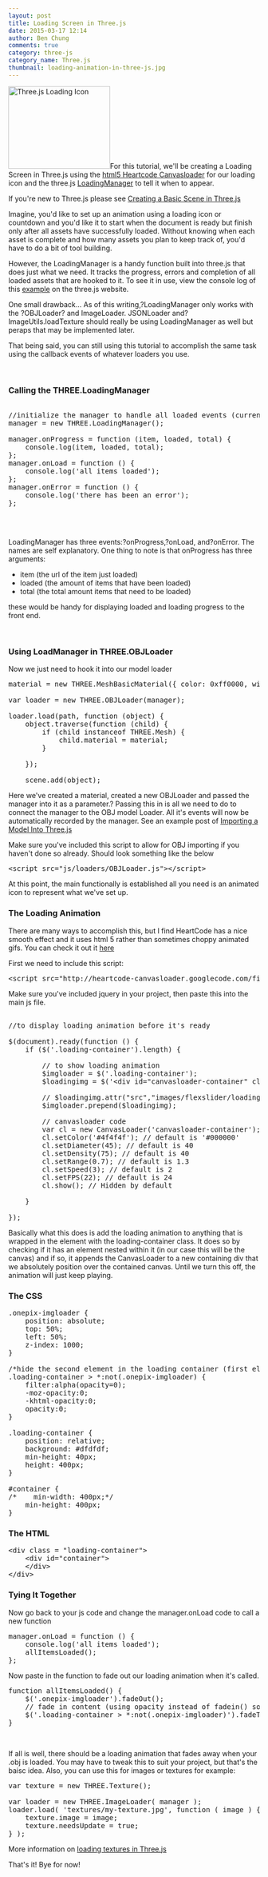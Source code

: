 ```yaml
---
layout: post
title: Loading Screen in Three.js
date: 2015-03-17 12:14
author: Ben Chung
comments: true
category: three-js
category_name: Three.js
thumbnail: loading-animation-in-three-js.jpg
---
```

<a href="{{site.baseurl}}/images/blog/three-js-loading-icon.jpg"><img class=" wp-image-384 alignright" src="{{site.baseurl}}/images/blog/three-js-loading-icon.jpg" alt="Three.js Loading Icon" width="204" height="165" /></a>For this tutorial, we'll be creating a Loading Screen in Three.js using the <a title="html5 Heartcode Canvasloader" href="http://heartcode.robertpataki.com/canvasloader/" target="_blank">html5 Heartcode Canvasloader</a> for our loading icon and the three.js <a title="three.js LoadingManager" href="http://threejs.org/docs/#Reference/Loaders/LoadingManager" target="_blank">LoadingManager</a> to tell it when to appear.

If you're new to Three.js please see <a title="Creating a Basic Scene in Three.js" href="{{site.baseurl}}/creating-basic-scene-three-js/">Creating a Basic Scene in Three.js</a>

<!--more-->

Imagine, you'd like to set up an animation using a loading icon or countdown and you'd like it to start when the document is ready but finish only after all assets have successfully loaded. Without knowing when each asset is complete and how many assets you plan to keep track of, you'd have to do a bit of tool building.

However, the LoadingManager is a handy function built into three.js that does just what we need. It tracks the progress, errors and completion of all loaded assets that are hooked to it. To see it in use, view the console log of this <a title="three.js example of using LoadingManager." href="http://threejs.org/examples/#webgl_loader_obj" target="_blank">example</a> on the three.js website.

One small drawback... As of this writing,?LoadingManager only works with the ?OBJLoader? and ImageLoader. JSONLoader and? ImageUtils.loadTexture should really be using LoadingManager as well but peraps that may be implemented later.

That being said, you can still using this tutorial to accomplish the same task using the callback events of whatever loaders you use.

&nbsp;

<h3>Calling the THREE.LoadingManager</h3>

<pre class="lang:default decode:true" title="LoadingManager in three.js">    
//initialize the manager to handle all loaded events (currently just works for OBJ and image files)
manager = new THREE.LoadingManager();

manager.onProgress = function (item, loaded, total) {
    console.log(item, loaded, total);
};
manager.onLoad = function () {
    console.log('all items loaded');
};
manager.onError = function () {
    console.log('there has been an error');
};
    </pre>

&nbsp;

LoadingManager has three events:?onProgress,?onLoad, and?onError. The names are self explanatory. One thing to note is that onProgress has three arguments:

<ul>
    <li>item (the url of the item just loaded)</li>
    <li>loaded (the amount of items that have been loaded)</li>
    <li>total (the total amount items that need to be loaded)</li>
</ul>

these would be handy for displaying loaded and loading progress to the front end.

&nbsp;

<h3>Using LoadManager in THREE.OBJLoader</h3>

Now we just need to hook it into our model loader

<pre class="lang:default decode:true" title="using THREE.OBJLoader">
material = new THREE.MeshBasicMaterial({ color: 0xff0000, wireframe: true });

var loader = new THREE.OBJLoader(manager);

loader.load(path, function (object) {
    object.traverse(function (child) {
        if (child instanceof THREE.Mesh) {
            child.material = material;
        }

    });

    scene.add(object);
</pre>

Here we've created a material, created a new OBJLoader and passed the manager into it as a parameter.? Passing this in is all we need to do to connect the manager to the OBJ model Loader. All it's events will now be automatically recorded by the manager. See an example post of <a title="Importing a Model Into Three.js" href="{{site.baseurl}}/importing-model-three-js/">Importing a Model Into Three.js</a>

Make sure you've included this script to allow for OBJ importing if you haven't done so already. Should look something like the below

<pre class="lang:default decode:true">&lt;script src="js/loaders/OBJLoader.js"&gt;&lt;/script&gt;</pre>

At this point, the main functionally is established all you need is an animated icon to represent what we've set up.

<h3></h3>

<h3>The Loading Animation</h3>

There are many ways to accomplish this, but I find HeartCode has a nice smooth effect and it uses html 5 rather than sometimes choppy animated gifs. You can check it out it <a title="Heartcode CanvasLoader" href="http://heartcode.robertpataki.com/canvasloader/" target="_blank">here</a>

First we need to include this script:

<pre class="lang:default decode:true" title="CanvasLoader">&lt;script src="http://heartcode-canvasloader.googlecode.com/files/heartcode-canvasloader-min-0.9.1.js"&gt;&lt;/script&gt;</pre>

Make sure you've included jquery in your project, then paste this into the main js file.

<pre class="lang:default decode:true" title="HeartCode Canvas Loader">    
//to display loading animation before it's ready

$(document).ready(function () {
    if ($('.loading-container').length) {

        // to show loading animation
        $imgloader = $('.loading-container');
        $loadingimg = $('&lt;div id="canvasloader-container" class="onepix-imgloader"&gt;&lt;/div&gt;');

        // $loadingimg.attr("src","images/flexslider/loading.gif");
        $imgloader.prepend($loadingimg);

        // canvasloader code
        var cl = new CanvasLoader('canvasloader-container');
        cl.setColor('#4f4f4f'); // default is '#000000'
        cl.setDiameter(45); // default is 40
        cl.setDensity(75); // default is 40
        cl.setRange(0.7); // default is 1.3
        cl.setSpeed(3); // default is 2
        cl.setFPS(22); // default is 24
        cl.show(); // Hidden by default

    }

});
</pre>

Basically what this does is add the loading animation to anything that is wrapped in the element with the loading-container class. It does so by checking if it has an element nested within it (in our case this will be the canvas) and if so, it appends the CanvasLoader to a new containing div that we absolutely position over the contained canvas. Until we turn this off, the animation will just keep playing.

<h3></h3>

<h3>The CSS</h3>

<pre class="lang:default decode:true" title="CanvasLoader CSS">
.onepix-imgloader {
    position: absolute;
    top: 50%;
    left: 50%;
    z-index: 1000;
}

/*hide the second element in the loading container (first element is the leading img)*/
.loading-container &gt; *:not(.onepix-imgloader) {
    filter:alpha(opacity=0);
    -moz-opacity:0;
    -khtml-opacity:0;
    opacity:0;
}

.loading-container {
    position: relative;
    background: #dfdfdf;
    min-height: 40px;
    height: 400px;
}

#container {
/*    min-width: 400px;*/
    min-height: 400px;
}</pre>

<h3></h3>

<h3>The HTML</h3>

<pre class="lang:default decode:true">&lt;div class = "loading-container"&gt;
    &lt;div id="container"&gt;                     
    &lt;/div&gt;
&lt;/div&gt;</pre>

<h3></h3>

<h3>Tying It Together</h3>

Now go back to your js code and change the manager.onLoad code to call a new function

<pre class="lang:default decode:true">manager.onLoad = function () {
    console.log('all items loaded');
    allItemsLoaded();
};</pre>

Now paste in the function to fade out our loading animation when it's called.

<pre class="lang:default decode:true" title="All Items Loaded function to fade out Loading Animation">function allItemsLoaded() {
    $('.onepix-imgloader').fadeOut();
    // fade in content (using opacity instead of fadein() so it retains it's height.
    $('.loading-container &gt; *:not(.onepix-imgloader)').fadeTo(8000, 100);
}</pre>

&nbsp;

If all is well, there should be a loading animation that fades away when your .obj is loaded. You may have to tweak this to suit your project, but that's the baisc idea. Also, you can use this for images or textures for example:

<pre class="lang:default decode:true" title="Loading Textures using LoadingManager">
var texture = new THREE.Texture();

var loader = new THREE.ImageLoader( manager );
loader.load( 'textures/my-texture.jpg', function ( image ) {
    texture.image = image;
    texture.needsUpdate = true;
} );
</pre>

More information on <a title="Importing Textures Into Three.js" href="{{site.baseurl}}/importing-textures-three-js/">loading textures in Three.js</a>

That's it! Bye for now!
